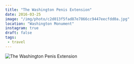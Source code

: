 ```yaml
---
title: "The Washington Penis Extension"
date: 2016-03-25
image: "/img/photo/c2d013f5fad87e7866cc9447eecfdd0a.jpg"
location: "Washington Monument"
instagram: true
draft: false
tags:
 - travel
---
```


![The Washington Penis Extension](/img/photo/c2d013f5fad87e7866cc9447eecfdd0a.jpg)
